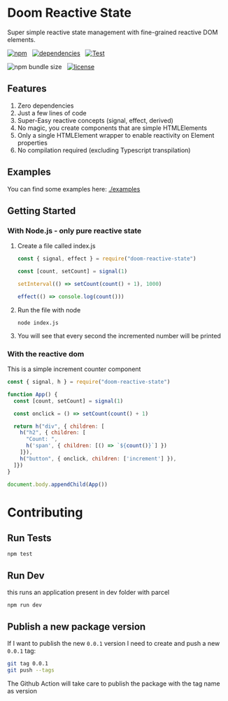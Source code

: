 # Doom Reactive State

Super simple reactive state management with fine-grained reactive DOM elements.

[![npm](https://img.shields.io/npm/v/doom-reactive-state?color=44CC11)](https://www.npmjs.com/package/doom-reactive-state)
&nbsp;
[![dependencies](https://img.shields.io/badge/dependencies-0-blue.svg?colorB=44CC11)](https://www.npmjs.com/package/doom-reactive-state?activeTab=dependencies)
&nbsp;
[![Test](https://github.com/AlessioCoser/doom-state-js/actions/workflows/test.yml/badge.svg)](https://github.com/AlessioCoser/doom-state-js/actions/workflows/test.yml)

![npm bundle size](https://img.shields.io/bundlephobia/minzip/doom-reactive-state)
&nbsp;
[![license](https://img.shields.io/badge/license-MIT-blue.svg?colorB=007EC6)](https://spdx.org/licenses/MIT)

## Features
1. Zero dependencies
2. Just a few lines of code
3. Super-Easy reactive concepts (signal, effect, derived)
4. No magic, you create components that are simple HTMLElements
5. Only a single HTMLElement wrapper to enable reactivity on Element properties
6. No compilation required (excluding Typescript transpilation)

## Examples
You can find some examples here: [./examples](./examples)

## Getting Started

### With Node.js - only pure reactive state

1. Create a file called index.js
    ```javascript
    const { signal, effect } = require("doom-reactive-state")

    const [count, setCount] = signal(1)

    setInterval(() => setCount(count() + 1), 1000)

    effect(() => console.log(count()))
    ```
2. Run the file with node
    ```
    node index.js
    ```
3. You will see that every second the incremented number will be printed

### With the reactive dom

This is a simple increment counter component
```javascript
const { signal, h } = require("doom-reactive-state")

function App() {
  const [count, setCount] = signal(1)

  const onclick = () => setCount(count() + 1)

  return h("div", { children: [
    h("h2", { children: [
      "Count: ",
      h('span', { children: [() => `${count()}`] })
    ]}),
    h("button", { onclick, children: ['increment'] }),
  ]})
}

document.body.appendChild(App())
```

# Contributing

## Run Tests
```
npm test
```

## Run Dev
this runs an application present in dev folder with parcel
```
npm run dev
```

## Publish a new package version
If I want to publish the new `0.0.1` version I need to create and push a new `0.0.1` tag:
```bash
git tag 0.0.1
git push --tags
```
The Github Action will take care to publish the package with the tag name as version